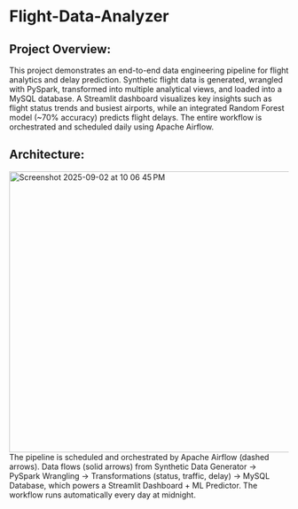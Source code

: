 # Flight-Data-Analyzer

## Project Overview:
This project demonstrates an end-to-end data engineering pipeline for flight analytics and delay prediction. Synthetic flight data is generated, wrangled with PySpark, transformed into multiple analytical views, and loaded into a MySQL database. A Streamlit dashboard visualizes key insights such as flight status trends and busiest airports, while an integrated Random Forest model (~70% accuracy) predicts flight delays. The entire workflow is orchestrated and scheduled daily using Apache Airflow.

## Architecture:
<img width="1018" height="507" alt="Screenshot 2025-09-02 at 10 06 45 PM" src="https://github.com/user-attachments/assets/95535b58-bef3-4324-bf9f-062b41c9949c" />
The pipeline is scheduled and orchestrated by Apache Airflow (dashed arrows). Data flows (solid arrows) from Synthetic Data Generator → PySpark Wrangling → Transformations (status, traffic, delay) → MySQL Database, which powers a Streamlit Dashboard + ML Predictor. The workflow runs automatically every day at midnight.

